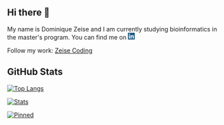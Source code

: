 ## Hi there 👋

My name is Dominique Zeise and I am currently studying bioinformatics in the master's program.
You can find me on [<img src="linkedin_logo.png" alt="drawing" width="16"/>][1]

Follow my work: [Zeise Coding](https://www.zeise-coding.de/)


## GitHub Stats
[![Top Langs](https://github-readme-stats.vercel.app/api/top-langs/?username=CharliesCodes&hide=html,tex&title_color=ffffff&text_color=c9cacc&icon_color=2bbc8a&bg_color=1d1f21&langs_count=3)][2]

[![Stats](https://github-readme-stats.vercel.app/api?username=CharliesCodes&show_icons=true&line_height=27&count_private=true&title_color=ffffff&text_color=c9cacc&icon_color=2bbc8a&bg_color=1d1f21)][2]

[![Pinned](https://github-readme-stats.vercel.app/api/pin/?username=CharliesCodes&repo=bioinformatics&title_color=ffffff&text_color=c9cacc&icon_color=2bbc8a&bg_color=1d1f21)][2]


<!-- Links -->
[1]: https://www.linkedin.com/in/dominique-zeise/
[2]: https://github.com/CharliesCodes

<!--- THx to https://towardsdatascience.com/build-a-stunning-readme-for-your-github-profile-9b80434fe5d7 -->
